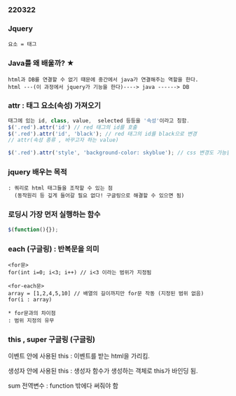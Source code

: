 ### 220322
### Jquery
```
요소 = 태그

```

### Java를 왜 배울까? ★
```
html과 DB를 연결할 수 없기 때문에 중간에서 java가 연결해주는 역할을 한다.
html ---(이 과정에서 jquery가 기능을 한다)----> java ------> DB

```

### attr : 태그 요소(속성) 가져오기
```js
태그에 있는 id, class, value,  selected 등등을 '속성'이라고 칭함.
$('.red').attr('id') // red 태그의 id를 호출
$('.red').attr('id', 'black'); // red 태그의 id를 black으로 변경
// attr(속성 종류 , 바꾸고자 하는 value)

$('.red').attr('style', 'background-color: skyblue'); // css 변경도 가능함

```

### jquery 배우는 목적
```
: 쿼리로 html 태그들을 조작할 수 있는 점
  (동작원리 등 깊게 들어갈 필요 없다! 구글링으로 해결할 수 있으면 됨)

```

### 로딩시 가장 먼저 실행하는 함수
```js
$(function(){});

```
### each (구글링) : 반복문을 의미

```
<for문>
for(int i=0; i<3; i++) // i<3 이라는 범위가 지정됨

<for-each문>
array = [1,2,4,5,10] // 배열의 길이까지만 for문 작동 (지정된 범위 없음)
for(i : array)  

* for문과의 차이점
: 범위 지정의 유무

```

### this , super 구글링 (구글링)

이벤트 안에 사용된 this
: 이벤트를 받는 html을 가리킴.


생성자 안에 사용된 this
: 생성자 함수가 생성하는 객체로 this가 바인딩 됨.



sum 전역변수 :  function 밖에다 써줘야 함 
